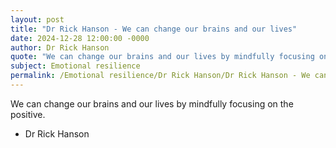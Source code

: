 ```yaml
---
layout: post
title: "Dr Rick Hanson - We can change our brains and our lives"
date: 2024-12-28 12:00:00 -0000
author: Dr Rick Hanson
quote: "We can change our brains and our lives by mindfully focusing on the positive."
subject: Emotional resilience
permalink: /Emotional resilience/Dr Rick Hanson/Dr Rick Hanson - We can change our brains and our lives
---
```


We can change our brains and our lives by mindfully focusing on the positive.

- Dr Rick Hanson
